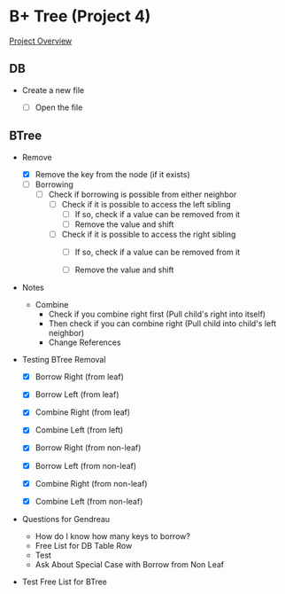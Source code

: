 # B+ Tree (Project 4)

[Project Overview](https://cs.uwlax.edu/~tgendreau/cs340/p4.pdf) 

## DB 
- Create a new file
    - [ ] Open the file


## BTree
- Remove
  - [x] Remove the key from the node (if it exists)
  - [ ] Borrowing
    - [ ] Check if borrowing is possible from either neighbor
      - [ ] Check if it is possible to access the left sibling
        - [ ] If so, check if a value can be removed from it
        - [ ] Remove the value and shift 
      - [ ] Check if it is possible to access the right sibling
        - [ ] If so, check if a value can be removed from it
        - [ ] Remove the value and shift


- Notes
  - Combine
    - Check if you combine right first (Pull child's right into itself)
    - Then check if you can combine right (Pull child into child's left neighbor)
    - Change References


- Testing BTree Removal
  - [x] Borrow Right (from leaf)
  - [x] Borrow Left (from leaf)
  - [x] Combine Right (from leaf)
  - [x] Combine Left (from left)
  
  - [x] Borrow Right (from non-leaf)
  - [x] Borrow Left (from non-leaf)
  - [x] Combine Right (from non-leaf)
  - [x] Combine Left (from non-leaf)

- Questions for Gendreau
  - How do I know how many keys to borrow?
  - Free List for DB Table Row
  - Test
  - Ask About Special Case with Borrow from Non Leaf


- Test Free List for BTree